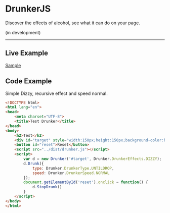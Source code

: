 # DrunkerJS

Discover the effects of alcohol, see what it can do on your page.

(in development)
_________________

## Live Example
[Sample](https://darlandieterich.github.io/drunker)

## Code Example
Simple Dizzy, recursive effect and speed normal.

```html
<!DOCTYPE html>
<html lang="en">
<head>
    <meta charset="UTF-8">    
    <title>Test Drunker</title>
</head>
<body>
    <h2>Test</h2>
    <div id="target" style="width:150px;height:150px;background-color:blue">the test</div>
    <button id="reset">Reset</button>
    <script src="../dist/drunker.js"></script>
    <script>
        var d = new Drunker('#target', Drunker.DrunkerEffects.DIZZY);
        d.Drunk({
            type: Drunker.DrunkerType.UNTILDROP, 
            speed: Drunker.DrunkerSpeed.NORMAL
        });
        document.getElementById('reset').onclick = function() {
            d.StopDrunk()
        }
    </script>
</body>
</html>
```